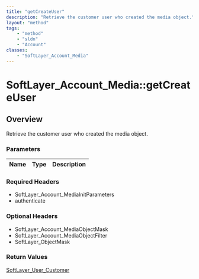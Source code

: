 ```yaml
---
title: "getCreateUser"
description: "Retrieve the customer user who created the media object."
layout: "method"
tags:
    - "method"
    - "sldn"
    - "Account"
classes:
    - "SoftLayer_Account_Media"
---
```

# SoftLayer_Account_Media::getCreateUser
## Overview 
Retrieve the customer user who created the media object.

### Parameters 
|Name | Type | Description |
| --- | --- | --- |


### Required Headers
* SoftLayer_Account_MediaInitParameters
* authenticate

### Optional Headers
* SoftLayer_Account_MediaObjectMask
* SoftLayer_Account_MediaObjectFilter
* SoftLayer_ObjectMask

### Return Values
<a href='/reference/datatypes/SoftLayer_User_Customer'>SoftLayer_User_Customer </a>

